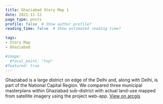 ```yaml
---
title: Ghaziabad Story Map 1
date: 2021-11-12
page_type: posts
profile: false  # Show author profile?
reading_time: false  # Show estimated reading time?

tags:
- Story Map
- Ghaziabad

#image:
  #focal_point: "top"
#featured: true
---
```


<!--more-->

Ghaziabad is a large district on edge of the Delhi and, along with Delhi, is part of the National Capital Region. We compared three municipal masterplans within Ghaziabad sub-district with actual land-use mapped from satellite imagery using the project web-app. [View on arcgis](https://arcg.is/1SyurG)

